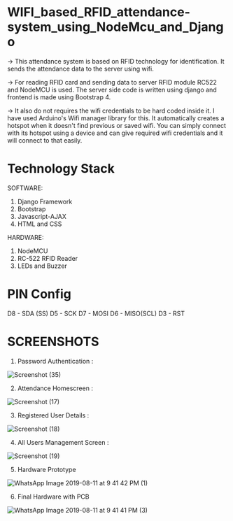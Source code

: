 # WIFI_based_RFID_attendance-system_using_NodeMcu_and_Django

-> This attendance system is based on RFID technology for identification. It sends the attendance data to the server using wifi.

-> For reading RFID card and sending data to server RFID module RC522 and NodeMCU is used. The server side code is written using django and frontend is made using Bootstrap 4.

-> It also do not requires the wifi credentials to be hard coded inside it. I have used Arduino's Wifi manager library for this. It automatically creates a hotspot when it doesn't find previous or saved wifi. You can simply connect with its hotspot using a device and can give required wifi credentials and it will connect to that easily.

# Technology Stack
SOFTWARE:
1) Django Framework
2) Bootstrap
3) Javascript-AJAX
4) HTML and CSS

HARDWARE:
1) NodeMCU
2) RC-522 RFID Reader
3) LEDs and Buzzer

# PIN Config
D8 - SDA (SS)
D5 - SCK
D7 - MOSI
D6 - MISO(SCL)
D3 - RST

# SCREENSHOTS
1) Password Authentication :

![Screenshot (35)](https://user-images.githubusercontent.com/37211676/65944711-f413d300-e44f-11e9-896b-63ac29feae6a.png)

2) Attendance Homescreen :

![Screenshot (17)](https://user-images.githubusercontent.com/37211676/65944778-1b6aa000-e450-11e9-8bd7-ca5db54e3ac9.png)

3) Registered User Details :

![Screenshot (18)](https://user-images.githubusercontent.com/37211676/65944793-1efe2700-e450-11e9-8f7e-e8935ac15258.png)

4) All Users Management Screen :

![Screenshot (19)](https://user-images.githubusercontent.com/37211676/65944802-24f40800-e450-11e9-9bce-0ba0cbc9dd73.png)

5) Hardware Prototype

![WhatsApp Image 2019-08-11 at 9 41 42 PM (1)](https://user-images.githubusercontent.com/37211676/65944846-3b9a5f00-e450-11e9-8449-4b11fbc246ba.jpeg)

6) Final Hardware with PCB

![WhatsApp Image 2019-08-11 at 9 41 41 PM (3)](https://user-images.githubusercontent.com/37211676/65944862-4228d680-e450-11e9-849c-fb3f0b062e3f.jpeg)
